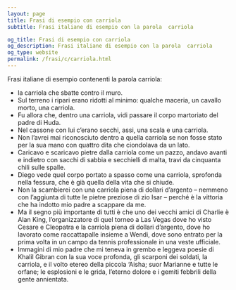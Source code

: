 ```yaml
---
layout: page
title: Frasi di esempio con carriola 
subtitle: Frasi italiane di esempio con la parola  carriola

og_title: Frasi di esempio con carriola 
og_description: Frasi italiane di esempio con la parola  carriola
og_type: website
permalink: /frasi/c/carriola.html
---
```


Frasi italiane di esempio contenenti la parola carriola:


- la carriola che sbatte contro il muro.
- Sul terreno i ripari erano ridotti al minimo: qualche maceria, un cavallo morto, una carriola.
- Fu allora che, dentro una carriola, vidi passare il corpo martoriato del padre di Huda.
- Nel cassone con lui c’erano secchi, assi, una scala e una carriola.
- Non l’avrei mai riconosciuto dentro a quella carriola se non fosse stato per la sua mano con quattro dita che ciondolava da un lato.
- Caricavo e scaricavo pietre dalla carriola come un pazzo, andavo avanti e indietro con sacchi di sabbia e secchielli di malta, travi da cinquanta chili sulle spalle.
- Diego vede quel corpo portato a spasso come una carriola, sprofonda nella fessura, che è già quella della vita che si chiude.
- Non la scambierei con una carriola piena di dollari d’argento – nemmeno con l’aggiunta di tutte le pietre preziose di zio Isar – perché è la vittoria che ha indotto mio padre a scappare da me.
- Ma il segno più importante di tutti è che uno dei vecchi amici di Charlie è Alan King, l’organizzatore di quel torneo a Las Vegas dove ho visto Cesare e Cleopatra e la carriola piena di dollari d’argento, dove ho lavorato come raccattapalle insieme a Wendi, dove sono entrato per la prima volta in un campo da tennis professionale in una veste ufficiale.
- Immagini di mio padre che mi teneva in grembo e leggeva poesie di Khalil Gibran con la sua voce profonda, gli scarponi dei soldati, la carriola, e il volto etereo della piccola ‘Aisha; suor Marianne e tutte le orfane; le esplosioni e le grida, l’eterno dolore e i gemiti febbrili della gente annientata.
